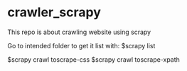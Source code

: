 # crawler_scrapy
This repo is about crawling website using scrapy

Go to intended folder to get it list with:
$scrapy list

$scrapy crawl toscrape-css
$scrapy crawl toscrape-xpath

